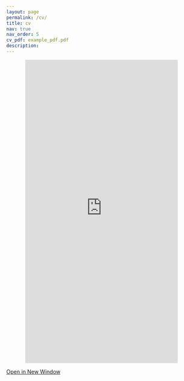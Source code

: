 ```yaml
---
layout: page
permalink: /cv/
title: cv
nav: true
nav_order: 5
cv_pdf: example_pdf.pdf
description: 
---
```



<div style="text-align: center;">
    <iframe src="https://nickdididi.github.io/assets/pdf/WebsiteCV.pdf" width="80%" height="800px" style="border: none;"></iframe>
</div>

[Open in New Window](https://nickdididi.github.io/assets/pdf/WebsiteCV.pdf)